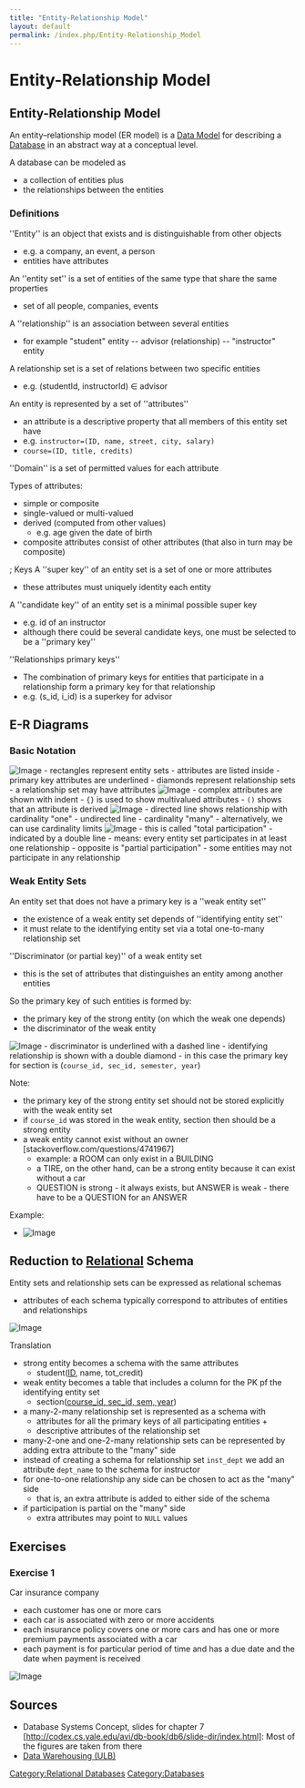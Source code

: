 ```yaml
---
title: "Entity-Relationship Model"
layout: default
permalink: /index.php/Entity-Relationship_Model
---
```


# Entity-Relationship Model

## Entity-Relationship Model
An entity–relationship model (ER model) is a [Data Model](Data_Model) for describing a [Database](Database) in an abstract way at a conceptual level. 

A database can be modeled as 
- a collection of entities plus
- the relationships between the entities 


### Definitions
''Entity'' is an object that exists and is distinguishable from other objects
- e.g. a company, an event, a person
- entities have attributes 

An ''entity set'' is a set of entities of the same type that share the same properties 
- set of all people, companies, events

A ''relationship'' is an association between several entities 
- for example "student" entity -- advisor (relationship) -- "instructor" entity

A relationship set is a set of relations between two specific entities 
- e.g. (studentId, instructorId) $\in$ advisor


An entity is represented by a set of ''attributes'' 
- an attribute is a descriptive property that all members of this entity set have 
- e.g. <code>instructor=(ID, name, street, city, salary)</code>
- <code>course=(ID, title, credits)</code>

''Domain'' is a set of permitted values for each attribute


Types of attributes:
- simple or composite 
- single-valued or multi-valued
- derived (computed from other values)
  - e.g. age given the date of birth
- composite attributes consist of other attributes (that also in turn may be composite)


; Keys
A ''super key'' of an entity set is a set of one or more attributes 
- these attributes must uniquely identity each entity

A ''candidate key'' of an entity set is a minimal possible super key
- e.g. id of an instructor
- although there could be several candidate keys, one must be selected to be a ''primary key'' 

''Relationships primary keys''
- The combination of primary keys for entities that participate in a relationship form a primary key for that relationship
- e.g. (s_id, i_id) is a superkey for advisor



## E-R Diagrams
### Basic Notation
<img src="https://raw.github.com/alexeygrigorev/wiki-figures/master/ulb/adb/er-example1.png" alt="Image">
- rectangles represent entity sets 
  - attributes are listed inside
  - primary key attributes are underlined 
- diamonds represent relationship sets 
  - a relationship set may have attributes 

<img src="https://raw.github.com/alexeygrigorev/wiki-figures/master/ulb/adb/er-example2.png" alt="Image">
- complex attributes are shown with indent 
- <code>{}</code> is used to show multivalued attributes 
- <code>()</code> shows that an attribute is derived


<img src="https://raw.github.com/alexeygrigorev/wiki-figures/master/ulb/adb/er-example-3.png" alt="Image">
- directed line shows relationship with cardinality "one"
- undirected line - cardinality "many"
- alternatively, we can use cardinality limits 


<img src="https://raw.github.com/alexeygrigorev/wiki-figures/master/ulb/adb/er-example-4.png" alt="Image">
- this is called "total participation"
  - indicated by a double line 
  - means: every entity set participates in at least one relationship
- opposite is "partial participation"
  - some entities may not participate in any relationship


### Weak Entity Sets
An entity set that does not have a primary key is a ''weak entity set''
- the existence of a weak entity set depends of ''identifying entity set''
- it must relate to the identifying entity set via a total one-to-many relationship set

''Discriminator (or partial key)'' of a weak entity set
- this is the set of attributes that distinguishes an entity among another entities 

So the primary key of such entities is formed by:
- the primary key of the strong entity (on which the weak one depends)
- the discriminator of the weak entity

<img src="https://raw.github.com/alexeygrigorev/wiki-figures/master/ulb/adb/er-example-5.png" alt="Image">
- discriminator is underlined with a dashed line
- identifying relationship is shown with a double diamond
- in this case the primary key for section is (<code>course_id, sec_id, semester, year</code>)

Note:
- the primary key of the strong entity set should not be stored explicitly with the weak entity set
- if <code>course_id</code> was stored in the weak entity, section then should be a strong entity
- a weak entity cannot exist without an owner [stackoverflow.com/questions/4741967]
  - example: a ROOM can only exist in a BUILDING
  - a TIRE, on the other hand, can be a strong entity because it can exist without a car 
  - QUESTION is strong - it always exists, but ANSWER is weak - there have to be a QUESTION for an ANSWER


Example:
- <img src="https://raw.github.com/alexeygrigorev/wiki-figures/master/ulb/adb/er-example-7.png" alt="Image">


## Reduction to [Relational](Relational_Databases) Schema
Entity sets and relationship sets can be expressed as relational schemas
- attributes of each schema typically correspond to attributes of entities and relationships 

<img src="https://raw.github.com/alexeygrigorev/wiki-figures/master/ulb/adb/er-example-6.png" alt="Image"> 

Translation
- strong entity becomes a schema with the same attributes
  - student(<u>ID</u>, name, tot_credit)
- weak entity becomes a table that includes a column for the PK pf the identifying entity set 
  - section(<u>course_id, sec_id, sem, year</u>)
- a many-2-many relationship set is represented as a schema with 
  - attributes for all the primary keys of all participating entities + 
  - descriptive attributes of the relationship set 
- many-2-one and one-2-many relationship sets can be represented by adding extra attribute to the "many" side
- instead of creating a schema for relationship set <code>inst_dept</code> we add an attribute <code>dept_name</code> to the schema for instructor
- for one-to-one relationship any side can be chosen to act as the "many" side
  - that is, an extra attribute is added to either side of the schema
- if participation is partial on the "many" side
  - extra attributes may point to <code>NULL</code> values



## Exercises
### Exercise 1
Car insurance company
- each customer has one or more cars 
- each car is associated with zero or more accidents 
- each insurance policy covers one or more cars and has one or more premium payments associated with a car 
- each payment is for particular period of time and has a due date and the date when payment is received


<img src="https://raw.github.com/alexeygrigorev/wiki-figures/master/ulb/adb/er-example-8.png" alt="Image">



## Sources
- Database Systems Concept, slides for chapter 7 [http://codex.cs.yale.edu/avi/db-book/db6/slide-dir/index.html]: Most of the figures are taken from there
- [Data Warehousing (ULB)](Data_Warehousing_(ULB))

[Category:Relational Databases](Category_Relational_Databases)
[Category:Databases](Category_Databases)
